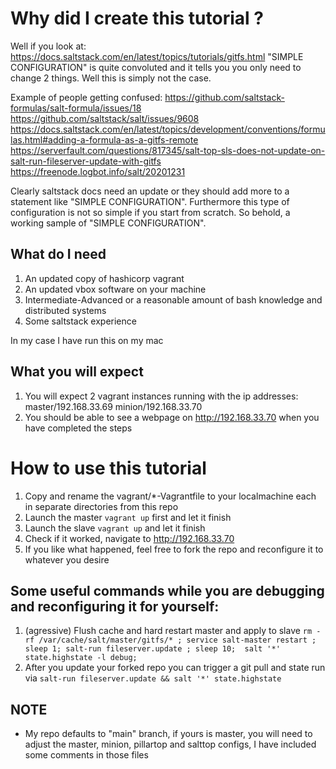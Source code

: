 # Why did I create this tutorial ? 
Well if you look at: https://docs.saltstack.com/en/latest/topics/tutorials/gitfs.html "SIMPLE CONFIGURATION" is quite convoluted and it tells you you only need to change 2 things. Well this is simply not the case.

Example of people getting confused:
https://github.com/saltstack-formulas/salt-formula/issues/18
https://github.com/saltstack/salt/issues/9608
https://docs.saltstack.com/en/latest/topics/development/conventions/formulas.html#adding-a-formula-as-a-gitfs-remote
https://serverfault.com/questions/817345/salt-top-sls-does-not-update-on-salt-run-fileserver-update-with-gitfs
https://freenode.logbot.info/salt/20201231

Clearly saltstack docs need an update or they should add more to a statement like "SIMPLE CONFIGURATION".
Furthermore this type of configuration is not so simple if you start from scratch. So behold, a working sample of "SIMPLE CONFIGURATION".

## What do I need
1. An updated copy of hashicorp vagrant
2. An updated vbox software on your machine
3. Intermediate-Advanced or a reasonable amount of bash knowledge and distributed systems
4. Some saltstack experience

In my case I have run this on my mac

## What you will expect
1. You will expect 2 vagrant instances running with the ip addresses: master/192.168.33.69 minion/192.168.33.70
2. You should be able to see a webpage on http://192.168.33.70 when you have completed the steps



# How to use this tutorial
1. Copy and rename the vagrant/*-Vagrantfile to your localmachine each in separate directories from this repo
2. Launch the master `vagrant up` first and let it finish
3. Launch the slave `vagrant up` and let it finish
4. Check if it worked, navigate to http://192.168.33.70
5. If you like what happened, feel free to fork the repo and reconfigure it to whatever you desire


## Some useful commands while you are debugging and reconfiguring it for yourself:
1. (agressive) Flush cache and hard restart master and apply to slave `rm -rf /var/cache/salt/master/gitfs/* ; service salt-master restart ;  sleep 1; salt-run fileserver.update ; sleep 10;  salt '*' state.highstate -l debug;`
2. After you update your forked repo you can trigger a git pull and state run via `salt-run fileserver.update && salt '*' state.highstate`

## NOTE
- My repo defaults to "main" branch, if yours is master, you will need to adjust the master, minion, pillartop and salttop configs, I have included some comments in those files



